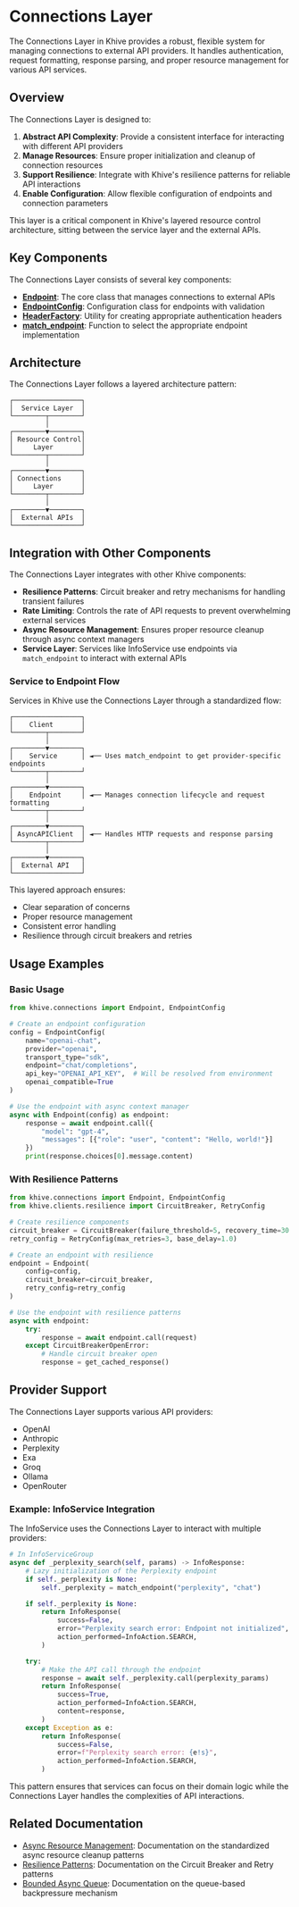 # Connections Layer

The Connections Layer in Khive provides a robust, flexible system for managing
connections to external API providers. It handles authentication, request
formatting, response parsing, and proper resource management for various API
services.

## Overview

The Connections Layer is designed to:

1. **Abstract API Complexity**: Provide a consistent interface for interacting
   with different API providers
2. **Manage Resources**: Ensure proper initialization and cleanup of connection
   resources
3. **Support Resilience**: Integrate with Khive's resilience patterns for
   reliable API interactions
4. **Enable Configuration**: Allow flexible configuration of endpoints and
   connection parameters

This layer is a critical component in Khive's layered resource control
architecture, sitting between the service layer and the external APIs.

## Key Components

The Connections Layer consists of several key components:

- **[Endpoint](endpoint.md)**: The core class that manages connections to
  external APIs
- **[EndpointConfig](endpoint_config.md)**: Configuration class for endpoints
  with validation
- **[HeaderFactory](header_factory.md)**: Utility for creating appropriate
  authentication headers
- **[match_endpoint](match_endpoint.md)**: Function to select the appropriate
  endpoint implementation

## Architecture

The Connections Layer follows a layered architecture pattern:

```
┌─────────────────┐
│  Service Layer  │
└────────┬────────┘
         │
┌────────▼────────┐
│ Resource Control│
│     Layer       │
└────────┬────────┘
         │
┌────────▼────────┐
│ Connections     │
│     Layer       │
└────────┬────────┘
         │
┌────────▼────────┐
│  External APIs  │
└─────────────────┘
```

## Integration with Other Components

The Connections Layer integrates with other Khive components:

- **Resilience Patterns**: Circuit breaker and retry mechanisms for handling
  transient failures
- **Rate Limiting**: Controls the rate of API requests to prevent overwhelming
  external services
- **Async Resource Management**: Ensures proper resource cleanup through async
  context managers
- **Service Layer**: Services like InfoService use endpoints via `match_endpoint`
  to interact with external APIs

### Service to Endpoint Flow

Services in Khive use the Connections Layer through a standardized flow:

```
┌─────────────────┐
│    Client       │
└────────┬────────┘
         │
┌────────▼────────┐
│    Service      │ ◄── Uses match_endpoint to get provider-specific endpoints
└────────┬────────┘
         │
┌────────▼────────┐
│    Endpoint     │ ◄── Manages connection lifecycle and request formatting
└────────┬────────┘
         │
┌────────▼────────┐
│ AsyncAPIClient  │ ◄── Handles HTTP requests and response parsing
└────────┬────────┘
         │
┌────────▼────────┐
│  External API   │
└─────────────────┘
```

This layered approach ensures:
- Clear separation of concerns
- Proper resource management
- Consistent error handling
- Resilience through circuit breakers and retries

## Usage Examples

### Basic Usage

```python
from khive.connections import Endpoint, EndpointConfig

# Create an endpoint configuration
config = EndpointConfig(
    name="openai-chat",
    provider="openai",
    transport_type="sdk",
    endpoint="chat/completions",
    api_key="OPENAI_API_KEY",  # Will be resolved from environment
    openai_compatible=True
)

# Use the endpoint with async context manager
async with Endpoint(config) as endpoint:
    response = await endpoint.call({
        "model": "gpt-4",
        "messages": [{"role": "user", "content": "Hello, world!"}]
    })
    print(response.choices[0].message.content)
```

### With Resilience Patterns

```python
from khive.connections import Endpoint, EndpointConfig
from khive.clients.resilience import CircuitBreaker, RetryConfig

# Create resilience components
circuit_breaker = CircuitBreaker(failure_threshold=5, recovery_time=30.0)
retry_config = RetryConfig(max_retries=3, base_delay=1.0)

# Create an endpoint with resilience
endpoint = Endpoint(
    config=config,
    circuit_breaker=circuit_breaker,
    retry_config=retry_config
)

# Use the endpoint with resilience patterns
async with endpoint:
    try:
        response = await endpoint.call(request)
    except CircuitBreakerOpenError:
        # Handle circuit breaker open
        response = get_cached_response()
```

## Provider Support

The Connections Layer supports various API providers:

- OpenAI
- Anthropic
- Perplexity
- Exa
- Groq
- Ollama
- OpenRouter

### Example: InfoService Integration

The InfoService uses the Connections Layer to interact with multiple providers:

```python
# In InfoServiceGroup
async def _perplexity_search(self, params) -> InfoResponse:
    # Lazy initialization of the Perplexity endpoint
    if self._perplexity is None:
        self._perplexity = match_endpoint("perplexity", "chat")

    if self._perplexity is None:
        return InfoResponse(
            success=False,
            error="Perplexity search error: Endpoint not initialized",
            action_performed=InfoAction.SEARCH,
        )

    try:
        # Make the API call through the endpoint
        response = await self._perplexity.call(perplexity_params)
        return InfoResponse(
            success=True,
            action_performed=InfoAction.SEARCH,
            content=response,
        )
    except Exception as e:
        return InfoResponse(
            success=False,
            error=f"Perplexity search error: {e!s}",
            action_performed=InfoAction.SEARCH,
        )
```

This pattern ensures that services can focus on their domain logic while the Connections Layer handles the complexities of API interactions.

## Related Documentation

- [Async Resource Management](../core-concepts/async_resource_management.md):
  Documentation on the standardized async resource cleanup patterns
- [Resilience Patterns](../core-concepts/resilience_patterns.md): Documentation
  on the Circuit Breaker and Retry patterns
- [Bounded Async Queue](../core-concepts/async_queue.md): Documentation on the
  queue-based backpressure mechanism
